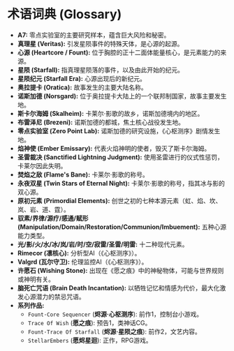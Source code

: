 # 术语词典 (Glossary)

-   **A7:** 零点实验室的主要研究样本，蕴含巨大风险和秘密。
-   **真理星 (Veritas):** 引发星陨事件的特殊天体，是心源的起源。
-   **心源 (Heartcore / Fount):** 位于胸腔的正十二面体能量核心，是元素能力的来源。
-   **星陨 (Starfall):** 指真理星陨落的事件，以及由此开始的纪元。
-   **星陨纪元 (Starfall Era):** 心源出现后的新纪元。
-   **奥拉提卡 (Oratica):** 故事发生的主要大陆名称。
-   **诺斯加德 (Norsgard):** 位于奥拉提卡大陆上的一个联邦制国家，故事主要发生地。
-   **斯卡尔海姆 (Skalheim):** 卡莱尔·影歌的故乡，诺斯加德境内的地区。
-   **布雷泽尼 (Brezeni):** 诺斯加德的都城，焦土核心战役发生地。
-   **零点实验室 (Zero Point Lab):** 诺斯加德的研究设施，《心枢测序》剧情发生地。
-   **焰神使 (Ember Emissary):** 代表火焰神明的使者，毁灭了斯卡尔海姆。
-   **圣雷裁决 (Sanctified Lightning Judgment):** 使用圣雷进行的仪式性惩罚，卡莱尔因此失明。
-   **焚焰之敌 (Flame's Bane):** 卡莱尔·影歌的称号。
-   **永夜双星 (Twin Stars of Eternal Night):** 卡莱尔·影歌的称号，指其冰与影的双心源。
-   **原初元素 (Primordial Elements):** 创世之初的七种本源元素（虹、焰、坎、岚、岩、道、霆）。
-   **驭素/界律/源疗/感通/赋形 (Manipulation/Domain/Restoration/Communion/Imbuement):** 五种心源能力类型。
-   **光/影/火/水/冰/岚/岩/时/空/寂雷/圣雷/明雷:** 十二种现代元素。
-   **Rimecor (凛核心):** 分析型AI（《心枢测序》）。
-   **Valgrd (瓦尔守卫):** 伦理监控AI（《心枢测序》）。
-   **许愿石 (Wishing Stone):** 出现在《愿之痕》中的神秘物体，可能与世界规则或神明有关。
-   **脑死亡咒语 (Brain Death Incantation):** 以牺牲记忆和情感为代价，最大化激发心源潜力的禁忌咒语。
-   **系列作品:**
    -   `Fount·Core Sequencer` (**烬源·心枢测序**): 前作1，控制台小游戏。
    -   `Trace Of Wish` (**愿之痕**): 预告1，类神话CG。
    -   `Fount·Trace Of Starfall` (**烬源·星陨之痕**): 前作2，文艺内容。
    -   `StellarEmbers` (**愿烬星迴**): 正作，RPG游戏。